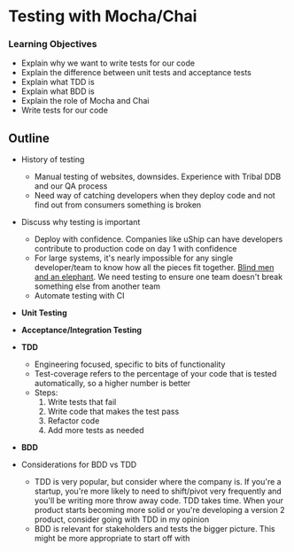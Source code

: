 # Testing with Mocha/Chai

### Learning Objectives

* Explain why we want to write tests for our code
* Explain the difference between unit tests and acceptance tests
* Explain what TDD is
* Explain what BDD is
* Explain the role of Mocha and Chai
* Write tests for our code

## Outline

- History of testing 
  * Manual testing of websites, downsides. Experience with Tribal DDB and our QA process
  * Need way of catching developers when they deploy code and not find out from consumers something is broken 
- Discuss why testing is important 
  * Deploy with confidence. Companies like uShip can have developers contribute to production code on day 1 with confidence 
  * For large systems, it's nearly impossible for any single developer/team to know how all the pieces fit together. [Blind men and an elephant](https://en.wikipedia.org/wiki/Blind_men_and_an_elephant). We need testing to ensure one team doesn't break something else from another team 
  * Automate testing with CI 

- **Unit Testing**

- **Acceptance/Integration Testing**

- **TDD**
  * Engineering focused, specific to bits of functionality
  * Test-coverage refers to the percentage of your code that is tested automatically, so a higher number is better
  * Steps:
    1. Write tests that fail 
    2. Write code that makes the test pass
    3. Refactor code 
    4. Add more tests as needed 

- **BDD** 

- Considerations for BDD vs TDD 
  * TDD is very popular, but consider where the company is. If you're a startup, you're more likely to need to shift/pivot very frequently and you'll be writing more throw away code. TDD takes time. When your product starts becoming more solid or you're developing a version 2 product, consider going with TDD in my opinion 
  * BDD is relevant for stakeholders and tests the bigger picture. This might be more appropriate to start off with
